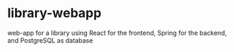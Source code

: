 # library-webapp
web-app for a library using React for the frontend, Spring for the backend, and PostgreSQL as database
